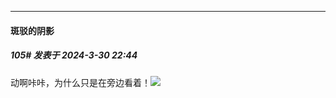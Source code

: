 ﻿
*****

####  斑驳的阴影  
##### 105#       发表于 2024-3-30 22:44

动啊咔咔，为什么只是在旁边看着！<img src="https://static.saraba1st.com/image/smiley/face2017/067.png" referrerpolicy="no-referrer">

